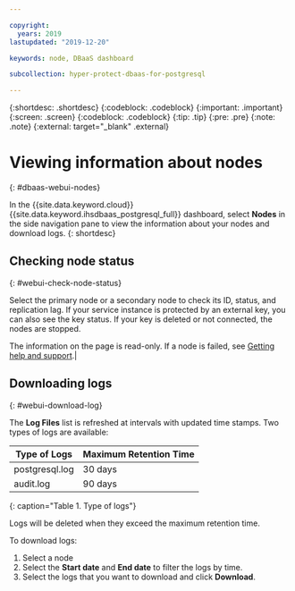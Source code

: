 ```yaml
---

copyright:
  years: 2019
lastupdated: "2019-12-20"

keywords: node, DBaaS dashboard

subcollection: hyper-protect-dbaas-for-postgresql

---
```


{:shortdesc: .shortdesc}
{:codeblock: .codeblock}
{:important: .important}
{:screen: .screen}
{:codeblock: .codeblock}
{:tip: .tip}
{:pre: .pre}
{:note: .note}
{:external: target="_blank" .external}

# Viewing information about nodes
{: #dbaas-webui-nodes}

In the {{site.data.keyword.cloud}} {{site.data.keyword.ihsdbaas_postgresql_full}} dashboard, select **Nodes** in the side navigation pane to view the information about your nodes and download logs.
{: shortdesc}

## Checking node status
{: #webui-check-node-status}

Select the primary node or a secondary node to check its ID, status, and replication lag. If your service instance is protected by an external key, you can also see the key status. If your key is deleted or not connected, the nodes are stopped.

The information on the page is read-only. If a node is failed, see [Getting help and support](/docs/hyper-protect-dbaas-for-postgresql?topic=hyper-protect-dbaas-for-postgresql-getting-help-and-support).|

## Downloading logs
{: #webui-download-log}

The **Log Files** list is refreshed at intervals with updated time stamps. Two types of logs are available:

|Type of Logs|Maximum Retention Time|
|-----------|-----------|
|postgresql.log|30 days|
|audit.log |90 days|
{: caption="Table 1. Type of logs"}

Logs will be deleted when they exceed the maximum retention time.

To download logs:

1. Select a node
2. Select the **Start date** and **End date** to filter the logs by time.
3. Select the logs that you want to download and click **Download**.
